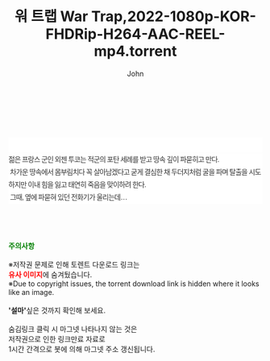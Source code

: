 ﻿---
layout: post
title:  "워 트랩 War Trap,2022-1080p-KOR-FHDRip-H264-AAC-REEL-mp4.torrent"
author: John
categories: [ 영화 ]
tags: [  ]
image:  
description: "워 트랩 War Trap,2022-1080p-KOR-FHDRip-H264-AAC-REEL-mp4 torrent 정보 공유"
toc: true
toc_sticky: true
---

<br>
<div class="view-img">
<a class="view_image" href="http://torrentmobile61.com/bbs/view_image.php?fn=%2Fdata%2Ffile%2Fmovie%2F1040166539_0y5ZjhUi_9578b0d828722a5e7dd2fc86274453b250d78757.jpg" target="_blank"><img alt="" class="img-tag" content="http://torrentmobile61.com/data/file/movie/1040166539_0y5ZjhUi_9578b0d828722a5e7dd2fc86274453b250d78757.jpg" itemprop="image" src="http://torrentmobile61.com/data/file/movie/1040166539_0y5ZjhUi_9578b0d828722a5e7dd2fc86274453b250d78757.jpg"/></a><a class="view_image" href="http://torrentmobile61.com/bbs/view_image.php?fn=%2Fdata%2Ffile%2Fmovie%2F1040166539_Iho3s12p_9b51f3604d997e0c080c765c3e2059a077838c4f.jpg" target="_blank"><img alt="" class="img-tag" content="http://torrentmobile61.com/data/file/movie/1040166539_Iho3s12p_9b51f3604d997e0c080c765c3e2059a077838c4f.jpg" itemprop="image" src="http://torrentmobile61.com/data/file/movie/1040166539_Iho3s12p_9b51f3604d997e0c080c765c3e2059a077838c4f.jpg"/></a></div><div class="view-content" itemprop="description">
<p><br/></p><div class="title_area" style="margin:0px 0px 9px;padding:0px;list-style:none;font-family:'나눔고딕', NanumGothic, '돋움', Dotum, Helvetica, 'AppleSDGothicNeo-Medium', AppleGothic, sans-serif;height:30px;float:none;background-color:rgb(255,255,255);"><h4 class="h_story" style="margin:5px 10px 0px 0px;padding:0px;list-style:none;font-family:'돋움', sans-serif;height:18px;width:49px;background:url(&quot;https://ssl.pstatic.net/static/movie/2020/10/h_tx_sp5.png&quot;) no-repeat 0px -17px;float:left;"><strong class="blind" style="margin:0px;padding:0px;list-style:none;font-size:0px;font-family:inherit;color:inherit;width:1px;height:1px;line-height:0;">줄거리</strong></h4></div><p class="con_tx" style="margin-top:-7px;margin-bottom:-6px;list-style:none;font-size:14px;font-family:'나눔고딕', NanumGothic, '돋움', Dotum, Helvetica, 'AppleSDGothicNeo-Medium', AppleGothic, sans-serif;color:rgb(51,51,51);background-image:url(&quot;https://ssl.pstatic.net/static/movie/2014/01/blank.gif&quot;);letter-spacing:-1px;line-height:25px;background-color:rgb(255,255,255);">젊은 프랑스 군인 외젠 투코는 적군의 포탄 세례를 받고 땅속 깊이 파묻히고 만다.<br style="list-style:none;font-size:12px;font-family:'돋움', sans-serif;color:rgb(0,0,0);"/> 차가운 땅속에서 몸부림치다 꼭 살아남겠다고 굳게 결심한 채 두더지처럼 굴을 파며 탈출을 시도하지만 이내 힘을 잃고 태연히 죽음을 맞이하려 한다.<br style="list-style:none;font-size:12px;font-family:'돋움', sans-serif;color:rgb(0,0,0);"/> 그때, 옆에 파묻혀 있던 전화기가 울리는데…</p> </div>
    
<br><br><br>
<p data-ke-size="size16"><b><span style="color: green;">주의사항</span></b><br /><br />※저작권 문제로 인해 토렌트 다운로드 링크는<br /><b><span style="color: red;">유사 이미지</span></b>에 숨겨뒀습니다.<br />※Due to copyright issues, the torrent download link is hidden where it looks like an image.<br /><br /><b>'설마'</b>싶은 것까지 확인해 보세요.<br /><br />숨김링크 클릭 시 마그넷 나타나지 않는 것은<br />저작권으로 인한 링크만료 자료로<br />1시간 간격으로 봇에 의해 마그넷 주소 갱신됩니다.</p>
